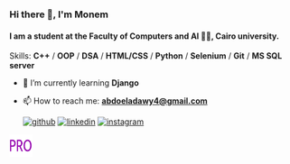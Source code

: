 ### Hi there 👋, I'm Monem
#### I am a student at the Faculty of Computers and AI 👨‍💻, Cairo university.

Skills: **C++** / **OOP** / **DSA** / **HTML/CSS** / **Python** / **Selenium** / **Git** / **MS SQL server**

- 🌱 I’m currently learning **Django**
- 📫 How to reach me: **abdoeladawy4@gmail.com** 

  [<img src='https://cdn.jsdelivr.net/npm/simple-icons@3.0.1/icons/github.svg' alt='github' height='40'>](https://github.com/mn3mnn)
 [<img src='https://cdn.jsdelivr.net/npm/simple-icons@3.0.1/icons/linkedin.svg' alt='linkedin' height='40'>](https://www.linkedin.com/in/monaem-tarek/) 
 [<img src='https://cdn.jsdelivr.net/npm/simple-icons@3.0.1/icons/instagram.svg' alt='instagram' height='40'>](https://www.instagram.com/mn3mnn/)  

<a href='https://github.com/pricing'><img src='https://raw.githubusercontent.com/acervenky/animated-github-badges/master/assets/pro.gif' width='40' height='40'></a> 

